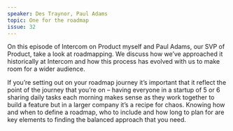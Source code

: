```yaml
---
speaker: Des Traynor, Paul Adams
topic: One for the roadmap
issue: 32
---
```


On this episode of Intercom on Product myself and Paul Adams, our SVP of Product, take a look at roadmapping. We discuss how we’ve approached it historically at Intercom and how this process has evolved with us to make room for a wider audience.

If you’re setting out on your roadmap journey it’s important that it reflect the point of the journey that you’re on – having everyone in a startup of 5 or 6 sharing daily tasks each morning makes sense as they work together to build a feature but  in a larger company it’s a recipe for chaos. Knowing how and when to define a roadmap, who to include and how long to plan for are key elements to finding the balanced approach that you need.

